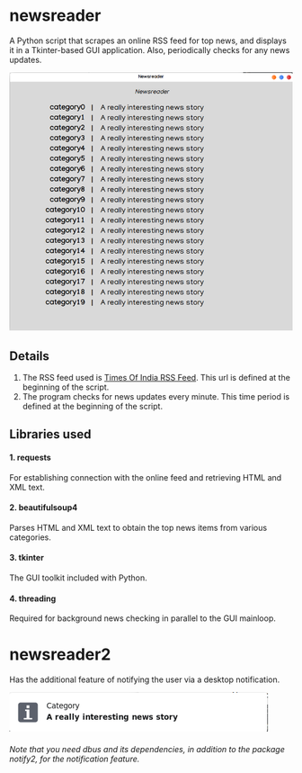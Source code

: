# newsreader
A Python script that scrapes an online RSS feed for top news, and displays it in a Tkinter-based GUI application. Also, periodically checks for any news updates.

![alt text](https://github.com/NilayMajorwar/newsreader/blob/master/NewsReaderSample.png "Sample screenshot")

## Details
1. The RSS feed used is [Times Of India RSS Feed](https://timesofindia.indiatimes.com/rss.cms). This url is defined at the beginning of the script.
2. The program checks for news updates every minute. This time period is defined at the beginning of the script.

## Libraries used
#### 1. requests
For establishing connection with the online feed and retrieving HTML and XML text.
#### 2. beautifulsoup4
Parses HTML and XML text to obtain the top news items from various categories.
#### 3. tkinter
The GUI toolkit included with Python.
#### 4. threading
Required for background news checking in parallel to the GUI mainloop.

# newsreader2
Has the additional feature of notifying the user via a desktop notification.

![alt text](https://github.com/NilayMajorwar/newsreader/blob/master/notifSample.png "Sample notification")

###### Note that you need dbus and its dependencies, in addition to the package notify2, for the notification feature.
